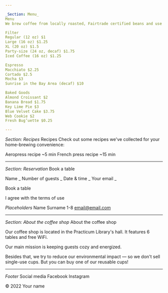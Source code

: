 ```yaml
---

_Section: Menu_
Menu
We brew coffee from locally roasted, Fairtrade certified beans and use biodegradable cups. All teas from our collection are $2/cup.

Filter
Regular (12 oz) $1
Large (16 oz) $1.25
XL (20 oz) $1.5
Party-size (24 oz, decaf) $1.75
Iced Coffee (16 oz) $1.25

Espresso
Macchiato $2.25
Cortado $2.5
Mocha $3
Sunrise in the Bay Area (decaf) $10

Baked Goods
Almond Croissant $2
Banana Bread $1.75
Key Lime Pie $3
Blue Velvet Cake $3.75
Web Cookie $2
Fresh Bug’uette $0.25

---
```


_Section: Recipes_
Recipes
Check out some recipes we've collected for your home-brewing convenience:

Aeropress recipe
~5 min
French press recipe
~15 min

---

_Section: Reservation_
Book a table

Name _
Number of guests _
Date & time _
Your email _

Book a table

I agree with the terms of use

_Placeholders_
Name Surname
1-8
email@email.com

---

_Section: About the coffee shop_
About the coffee shop

Our coffee shop is located in the Practicum Library's hall. It features 6 tables and free WiFi.

Our main mission is keeping guests cozy and energized.

Besides that, we try to reduce our environmental impact — so we don't sell single-use cups. But you can buy one of our reusable cups!

---

_Footer_
Social media
Facebook
Instagram

© 2022 Your name

